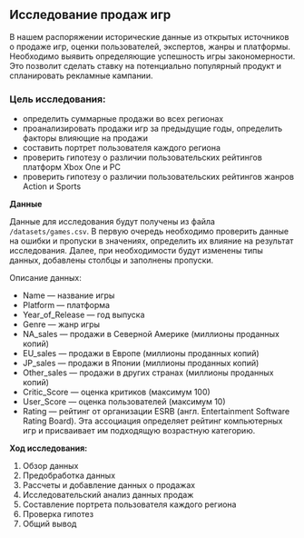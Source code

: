 ## Исследование продаж игр
В нашем распоряжении исторические данные из открытых источников о продаже игр, оценки пользователей, экспертов, жанры и платформы. 
Необходимо выявить определяющие успешность игры закономерности.
Это позволит сделать ставку на потенциально популярный продукт и спланировать рекламные кампании.

### Цель исследования:

- определить суммарные продажи во всех регионах
- проанализировать продажи игр за предыдущие годы, определить факторы влияющие на продажи
- составить портрет пользователя каждого региона
- проверить гипотезу о различии пользовательских рейтингов платформ Xbox One и PC
- проверить гипотезу о различии пользовательских рейтингов жанров Action и Sports

**Данные**

Данные для исследования будут получены из файла `/datasets/games.csv`. В первую очередь необходимо проверить данные на ошибки и пропуски в значениях, определить их влияние на результат исследования. Далее, при необходимости будут изменены типы данных, добавлены столбцы и заполнены пропуски.

Описание данных:
 - Name — название игры
 - Platform — платформа
 - Year_of_Release — год выпуска
 - Genre — жанр игры
 - NA_sales — продажи в Северной Америке (миллионы проданных копий)
 - EU_sales — продажи в Европе (миллионы проданных копий)
 - JP_sales — продажи в Японии (миллионы проданных копий)
 - Other_sales — продажи в других странах (миллионы проданных копий)
 - Critic_Score — оценка критиков (максимум 100)
 - User_Score — оценка пользователей (максимум 10)
 - Rating — рейтинг от организации ESRB (англ. Entertainment Software Rating Board). Эта ассоциация определяет рейтинг компьютерных игр и присваивает им подходящую возрастную категорию.

 
 **Ход исследования:**
 1. Обзор данных
 2. Предобработка данных
 3. Рассчеты и добавление данных о продажах
 4. Исследовательский анализ данных продаж
 5. Составление портрета пользователя каждого региона
 6. Проверка гипотез
 7. Общий вывод
 
 
